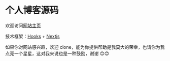 # 个人博客源码

欢迎访问[网站主页](http://blog.zxingis.com)

技术框架：[Hooks](https://reactjs.org/docs/hooks-intro.html) + [Nextjs](https://www.nextjs.cn/)

如果你对网站感兴趣，欢迎 clone，能为你提供帮助是我莫大的荣幸，也请你为我点亮一个星星，这对我来说也是一种鼓励，谢谢 😊😊